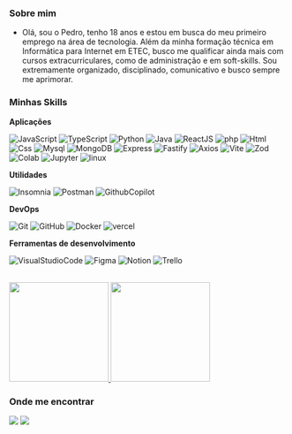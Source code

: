 <h3>Sobre mim</h3>

- Olá, sou o Pedro, tenho 18 anos e estou em busca do meu primeiro emprego na área de tecnologia. Além da minha formação técnica em Informática para Internet em ETEC, busco me qualificar ainda mais com cursos extracurriculares, como de administração e em soft-skills. Sou extremamente organizado, disciplinado, comunicativo e busco sempre me aprimorar.

<h3>Minhas Skills</h3>

**Aplicações**

![JavaScript](https://img.shields.io/badge/-javascript-%23333?style=for-the-badge&logo=javascript)
![TypeScript](https://img.shields.io/badge/-typescript-%23333?style=for-the-badge&logo=typescript)
![Python](https://img.shields.io/badge/-python-%23333?style=for-the-badge&logo=python)
![Java](https://img.shields.io/badge/-Java-%23333?style=for-the-badge&logo=Java)
![ReactJS](https://img.shields.io/badge/-reactjs-%23333?style=for-the-badge&logo=react)
![php](https://img.shields.io/badge/-php-%23333?style=for-the-badge&logo=php)
![Html](https://img.shields.io/badge/-html5-%23333?style=for-the-badge&logo=html5)
![Css](https://img.shields.io/badge/-css-%23333?style=for-the-badge&logo=css3)
![Mysql](https://img.shields.io/badge/-mysql-%23333?style=for-the-badge&logo=mysql)
![MongoDB](https://img.shields.io/badge/-mongodb-%23333?style=for-the-badge&logo=mongodb)
![Express](https://img.shields.io/badge/-express-%23333?style=for-the-badge&logo=express)
![Fastify](https://img.shields.io/badge/-fastify-%23333?style=for-the-badge&logo=fastify)
![Axios](https://img.shields.io/badge/-Axios-%23333?style=for-the-badge&logo=axios)
![Vite](https://img.shields.io/badge/-vite-%23333?style=for-the-badge&logo=vite)
![Zod](https://img.shields.io/badge/-zod-%23333?style=for-the-badge&logo=zod)
![Colab](https://img.shields.io/badge/-Colab-%23333?style=for-the-badge&logo=googlecolab)
![Jupyter](https://img.shields.io/badge/-jupyter-%23333?style=for-the-badge&logo=jupyter)
![linux](https://img.shields.io/badge/-linux-%23333?style=for-the-badge&logo=linux)

**Utilidades**

![Insomnia](https://img.shields.io/badge/-Insomnia-%23333?style=for-the-badge&logo=insomnia)
![Postman](https://img.shields.io/badge/-Postman-%23333?style=for-the-badge&logo=postman)
![GithubCopilot](https://img.shields.io/badge/-Github%20Copilot-%23333?style=for-the-badge&logo=githubcopilot)

**DevOps**

![Git](https://img.shields.io/badge/-git-%23333?style=for-the-badge&logo=git)
![GitHub](https://img.shields.io/badge/-github-%23333?style=for-the-badge&logo=github)
![Docker](https://img.shields.io/badge/-docker-%23333?style=for-the-badge&logo=docker)
![vercel](https://img.shields.io/badge/-vercel-%23333?style=for-the-badge&logo=vercel)

<!-- ![vercel](https://img.shields.io/badge/-AWS-%23333?style=for-the-badge&logo=amazonaws)
![Microsoftazure](https://img.shields.io/badge/-microsoft%20azure-%23333?style=for-the-badge&logo=microsoftazure) -->

**Ferramentas de desenvolvimento**

![VisualStudioCode](https://img.shields.io/badge/-Visual%20Studio%20Code-%23333?style=for-the-badge&logo=VisualStudioCode)
![Figma](https://img.shields.io/badge/-figma-%23333?style=for-the-badge&logo=figma)
![Notion](https://img.shields.io/badge/-notion-%23333?style=for-the-badge&logo=notion)
![Trello](https://img.shields.io/badge/-trello-%23333?style=for-the-badge&logo=trello)

<br/>

<a href="https://github.com/psjoon" title="github status">
  <img height="180em" src="https://github-readme-stats.vercel.app/api?username=psjoon&layout=compact&langs_count=6&theme=ocean_dark&hide_border=true" />
  <img height="180em" src="https://github-readme-stats.vercel.app/api/top-langs/?username=psjoon&layout=compact&langs_count=6&theme=ocean_dark&hide_border=true" />
</a>

<h3>Onde me encontrar</h3>

<div>
<a href = "mailto:pedrosantos.joon@gmail.com"><img src="https://img.shields.io/badge/-Gmail-%23333?style=for-the-badge&logo=gmail&logoColor=white" target="_blank"></a>
<a href="https://www.linkedin.com/in/pedrosantosjoon" target="_blank"><img src="https://img.shields.io/badge/-LinkedIn-%230077B5?style=for-the-badge&logo=linkedin&logoColor=white" target="_blank"></a>
</div>
